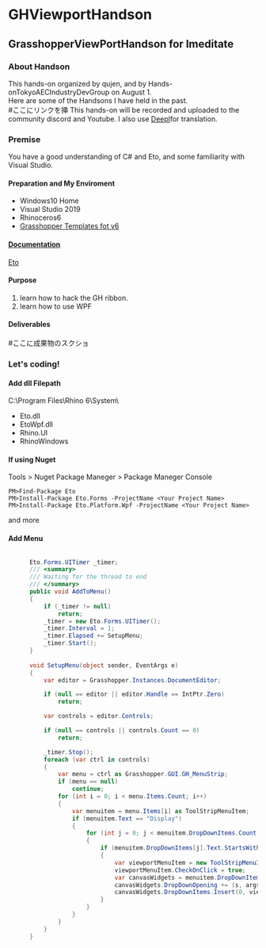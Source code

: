 # GHViewportHandson
<h2>GrasshopperViewPortHandson for Imeditate</h2>
<h3>About Handson</h3>
<div>
  <p>
    This hands-on organized by qujen, and by Hands-onTokyoAECIndustryDevGroup on August 1.<br /> 
    Here are some of the Handsons I have held in the past.<br />
    #ここにリンクを挿
    This hands-on will be recorded and uploaded to the community discord and Youtube. I also use <a href = "https://www.deepl.com/">Deepl</a>for translation.
  </p>
</div>

<div>
  <h3>Premise</h3>
  You have a good understanding of C# and Eto, and some familiarity with Visual Studio.
  
  <h4>Preparation and My Enviroment</h4>
  <ul>
    <li>Windows10 Home</li>
    <li>Visual Studio 2019</li>
    <li>Rhinoceros6</li>
    <li><a href="https://marketplace.visualstudio.com/items?itemName=McNeel.GrasshopperAssemblyforv6">Grasshopper Templates fot v6</li>
  </ul>
  
  <h4>Documentation</h4>
  <a href="http://pages.picoe.ca/docs/api/html/R_Project_EtoForms.htm">Eto</a>
  <h4>Purpose</h4>
  <ol>
    <li>learn how to hack the GH ribbon.</li>
    <li>learn how to use WPF</li>
  </ol>
  
  <h4>Deliverables</h4>
  #ここに成果物のスクショ
</div>

<h3>Let's coding!</h3>
<div>
  <h4>Add dll Filepath</h4>
  C:\Program Files\Rhino 6\System\
  <ul>
    <li>Eto.dll</li>
    <li>EtoWpf.dll</li>
    <li>Rhino.UI</li>
    <li>RhinoWindows</li>
  </ul>
  
  <h4>If using Nuget</h4>
    <p>Tools > Nuget Package Maneger > Package Maneger Console </p>
    
    PM>Find-Package Eto
    PM>Install-Package Eto.Forms -ProjectName <Your Project Name>
    PM>Install-Package Eto.Platform.Wpf -ProjectName <Your Project Name>
and more
</div>

<h4>Add Menu</h4>

  ```c#

        Eto.Forms.UITimer _timer;
        /// <summary>
        /// Waiting for the thread to end
        /// </summary>
        public void AddToMenu()
        {
            if (_timer != null)
                return;
            _timer = new Eto.Forms.UITimer();
            _timer.Interval = 1;
            _timer.Elapsed += SetupMenu;
            _timer.Start();
        }
        
        void SetupMenu(object sender, EventArgs e)
        {
            var editor = Grasshopper.Instances.DocumentEditor;

            if (null == editor || editor.Handle == IntPtr.Zero)
                return;

            var controls = editor.Controls;

            if (null == controls || controls.Count == 0)
                return;

            _timer.Stop();
            foreach (var ctrl in controls)
            {
                var menu = ctrl as Grasshopper.GUI.GH_MenuStrip;
                if (menu == null)
                    continue;
                for (int i = 0; i < menu.Items.Count; i++)
                {
                    var menuitem = menu.Items[i] as ToolStripMenuItem;
                    if (menuitem.Text == "Display")
                    {
                        for (int j = 0; j < menuitem.DropDownItems.Count; j++)
                        {
                            if (menuitem.DropDownItems[j].Text.StartsWith("canvas widgets", StringComparison.OrdinalIgnoreCase))
                            {
                                var viewportMenuItem = new ToolStripMenuItem("Viewport");
                                viewportMenuItem.CheckOnClick = true;
                                var canvasWidgets = menuitem.DropDownItems[j] as ToolStripMenuItem;
                                canvasWidgets.DropDownOpening += (s, args) =>
                                canvasWidgets.DropDownItems.Insert(0, viewportMenuItem);
                            }
                        }
                    }
                }
            }
        }
   ```
        
